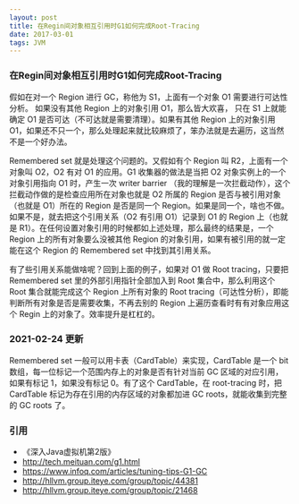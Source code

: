 ```yaml
---
layout: post
title: 在Regin间对象相互引用时G1如何完成Root-Tracing
date: 2017-03-01
tags: JVM
---
```


### 在Regin间对象相互引用时G1如何完成Root-Tracing

假如在对一个 Region 进行 GC，称他为 S1，上面有一个对象 O1 需要进行可达性分析。 如果没有其他 Region 上的对象引用 O1，那么皆大欢喜， 只在 S1 上就能确定 O1 是否可达（不可达就是需要清理）。如果有其他 Region 上的对象引用 O1，如果还不只一个，那么处理起来就比较麻烦了，笨办法就是去遍历，这当然不是一个好办法。

<!-- more -->

Remembered set 就是处理这个问题的。又假如有个 Region 叫 R2，上面有一个对象叫 O2，O2 有对 O1 的应用。G1 收集器的做法是当把 O2 对象实例上的一个对象引用指向 O1 时，产生一次 writer barrier （我的理解是一次拦截动作），这个拦截动作做的是检查应用所在对象也就是 O2 所属的 Region 是否与被引用对象（也就是 O1）所在的 Region 是否是同一个 Region。如果是同一个，啥也不做。如果不是，就去把这个引用关系（O2 有引用 O1）记录到 O1 的 Region 上（也就是 R1）。在任何设置对象引用的时候都如上述处理，那么最终的结果是，一个 Region 上的所有对象要么没被其他 Region 的对象引用，如果有被引用的就一定能在这个 Region 的 Remembered set 中找到其引用关系。

有了些引用关系能做啥呢？回到上面的例子，如果对 O1 做 Root tracing，只要把 Remembered set 里的外部引用指针全部加入到 Root 集合中，那么利用这个 Root  集合就能完成这个 Region 上所有对象的 Root tracing（可达性分析），即能判断所有对象是否是需要收集，不再去别的 Region 上遍历查看时有有对象应用这个 Regin 上的对象了。效率提升是杠杠的。

### 2021-02-24 更新

Remembered set 一般可以用卡表（CardTable）来实现，CardTable 是一个 bit 数组，每一位标记一个范围内存上的对象是否有针对当前 GC 区域的对应引用，如果有标记 1，如果没有标记 0。有了这个 CardTable，在 root-tracing 时，把 CardTable 标记为存在引用的内存区域的对象都加进 GC roots，就能收集到完整的 GC roots 了。

### 引用

* 《深入Java虚拟机第2版》
* http://tech.meituan.com/g1.html
* https://www.infoq.com/articles/tuning-tips-G1-GC
* http://hllvm.group.iteye.com/group/topic/44381
* http://hllvm.group.iteye.com/group/topic/21468